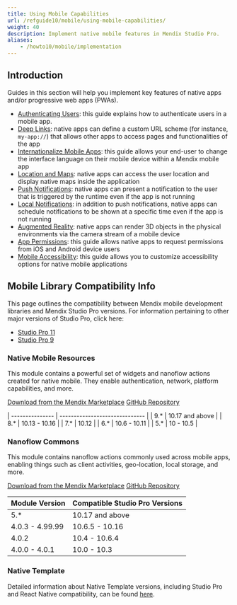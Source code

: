 ```yaml
---
title: Using Mobile Capabilities
url: /refguide10/mobile/using-mobile-capabilities/
weight: 40
description: Implement native mobile features in Mendix Studio Pro.
aliases:
    - /howto10/mobile/implementation
---
```


## Introduction

Guides in this section will help you implement key features of native apps and/or progressive web apps (PWAs).

* [Authenticating Users](/refguide10/mobile/using-mobile-capabilities/deep-links/): this guide explains how to authenticate users in a mobile app.
* [Deep Links](/refguide10/mobile/using-mobile-capabilities/deep-links/): native apps can define a custom URL scheme (for instance, `my-app://`) that allows other apps to access pages and functionalities of the app
* [Internationalize Mobile Apps](/refguide10/mobile/using-mobile-capabilities/native-language-change/): this guide allows your end-user to change the interface language on their mobile device within a Mendix mobile app
* [Location and Maps](/refguide10/mobile/using-mobile-capabilities/location-and-maps/): native apps can access the user location and display native maps inside the application
* [Push Notifications](/refguide10/mobile/using-mobile-capabilities/push-notifications/): native apps can present a notification to the user that is triggered by the runtime even if the app is not running
* [Local Notifications](/refguide10/mobile/using-mobile-capabilities/location-and-maps/): in addition to push notifications, native apps can schedule notifications to be shown at a specific time even if the app is not running
* [Augmented Reality](/refguide10/mobile/using-mobile-capabilities/augmented-reality/): native apps can render 3D objects in the physical environments via the camera stream of a mobile device
* [App Permissions](/refguide10/mobile/using-mobile-capabilities/generic-permission-action/): this guide allows native apps to request permissions from iOS and Android device users
* [Mobile Accessibility](/refguide10/mobile/using-mobile-capabilities/mobile-accessibility/): this guide allows you to customize accessibility options for native mobile applications

## Mobile Library Compatibility Info

This page outlines the compatibility between Mendix mobile development libraries and Mendix Studio Pro versions. For information pertaining to other major versions of Studio Pro, click here:

* [Studio Pro 11](/refguide/mobile/using-mobile-capabilities/)
* [Studio Pro 9](/refguide9/mobile/using-mobile-capabilities/)

### Native Mobile Resources

This module contains a powerful set of widgets and nanoflow actions created for native mobile. They enable authentication, network, platform capabilities, and more.

[Download from the Mendix Marketplace](https://marketplace.mendix.com/link/component/109513)
[GitHub Repository](https://github.com/mendix/native-widgets)

| --------------- | ------------------------------ |
| 9.*             | 10.17 and above                |
| 8.*             | 10.13 - 10.16                  |
| 7.*             | 10.12                          |
| 6.*             | 10.6 - 10.11                   |
| 5.*             | 10 - 10.5                      |

### Nanoflow Commons

This module contains nanoflow actions commonly used across mobile apps, enabling things such as client activities, geo-location, local storage, and more.

[Download from the Mendix Marketplace](https://marketplace.mendix.com/link/component/109515)
[GitHub Repository](https://github.com/mendix/native-widgets)

| Module Version  | Compatible Studio Pro Versions |
| --------------- | ------------------------------ |
| 5.*             | 10.17 and above                |
| 4.0.3 - 4.99.99 | 10.6.5 - 10.16                 |
| 4.0.2           | 10.4 - 10.6.4                  |
| 4.0.0 - 4.0.1   | 10.0 - 10.3                    |

### Native Template

Detailed information about Native Template versions, including Studio Pro and React Native compatibility, can be found [here](https://mendix.github.io/native-template/version-compatibility/version-compatibility.html).
